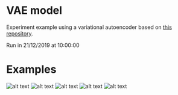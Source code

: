 # VAE model
Experiment example using a variational autoencoder based on [this repository](https://github.com/snatch59/keras-autoencoders/blob/master/variational_autoencoder_deconv.py).

Run in 21/12/2019 at 10:00:00
# Examples
![alt text](./examples\image_1.png)
![alt text](./examples\image_2.png)
![alt text](./examples\image_3.png)
![alt text](./examples\image_4.png)
![alt text](./examples\image_5.png)
